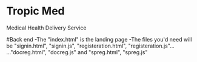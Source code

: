 # Tropic Med
 Medical Health Delivery Service

#Back end
-The "index.html" is the landing page
-The files you'd need will be "signin.html", "signin.js", "registeration.html", "registeration.js"...
 ..."docreg.html", "docreg.js" and "spreg.html", "spreg.js"
